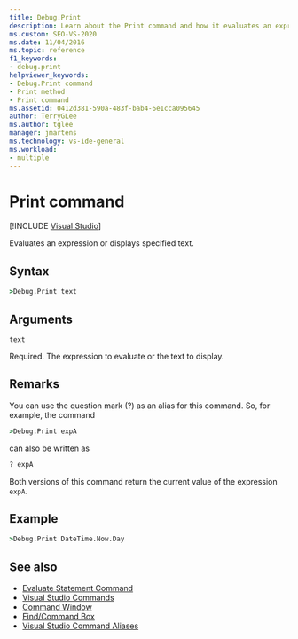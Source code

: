 ```yaml
---
title: Debug.Print
description: Learn about the Print command and how it evaluates an expression or displays specified text.
ms.custom: SEO-VS-2020
ms.date: 11/04/2016
ms.topic: reference
f1_keywords:
- debug.print
helpviewer_keywords:
- Debug.Print command
- Print method
- Print command
ms.assetid: 0412d381-590a-483f-bab4-6e1cca095645
author: TerryGLee
ms.author: tglee
manager: jmartens
ms.technology: vs-ide-general
ms.workload:
- multiple
---
```

# Print command

 [!INCLUDE [Visual Studio](~/includes/applies-to-version/vs-not-mac.md)]

Evaluates an expression or displays specified text.

## Syntax

```cmd
>Debug.Print text
```

## Arguments

`text`

Required. The expression to evaluate or the text to display.

## Remarks

You can use the question mark (?) as an alias for this command. So, for example, the command

```cmd
>Debug.Print expA
```

can also be written as

```cmd
? expA
```

Both versions of this command return the current value of the expression `expA`.

## Example

```cmd
>Debug.Print DateTime.Now.Day
```

## See also

- [Evaluate Statement Command](../../ide/reference/evaluate-statement-command.md)
- [Visual Studio Commands](../../ide/reference/visual-studio-commands.md)
- [Command Window](../../ide/reference/command-window.md)
- [Find/Command Box](../../ide/find-command-box.md)
- [Visual Studio Command Aliases](../../ide/reference/visual-studio-command-aliases.md)
